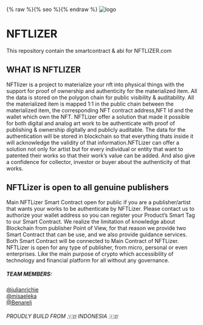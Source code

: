 {% raw %}{% seo %}{% endraw %}
![logo](https://user-images.githubusercontent.com/1916616/180742125-0fe980f0-4263-4326-938b-e35b74bb5b07.png)


# NFTLIZER
This repository contain the smartcontract & abi for NFTLIZER.com

## WHAT IS NFTLIZER
NFTlizer is a project to materialize your nft into physical things with the support for proof of ownership and authenticity for the materialized item. All the data is stored on the polygon chain for public visibility & auditability. All the materialized item is mapped 1:1 in the public chain between the materialized item, the corresponding NFT contract address,NFT Id and the wallet which own the NFT.
NFTLizer offer a solution that made it possible for both digital and analog art work to be authenticate with proof of publishing & ownership digitally and publicly auditable. The data for the authentication will be stored in blockchain so that everything thats inside it will acknowledge the validity of that information.NFTLizer can offer a solution not only for artist but for every individual or entity that want to patented their works so that their work’s value can be added. And also give a confidence for collector, investor or buyer about the authenticity of that works.

## NFTLizer is open to all genuine publishers
Main NFTLizer Smart Contract open for public if you are a publisher/artist that wants your works to be authenticate by NFTLizer. Please contact us to authorize your wallet address so you can register your Product’s Smart Tag to our Smart Contract. We realize the limitation of knowledge about Blockchain from publisher Point of View, for that reason we provide two Smart Contract that can be use, and we also provide guidance services. Both Smart Contract will be connected to Main Contract of NFTLizer. NFTLizer is open for any type of publisher, from micro, personal or even enterprises. Like the main purpose of crypto which accessibility of technology and financial platform for all without any governance.


##### TEAM MEMBERS:
[@julianrichie](https://twitter.com/julianrichie)  
[@misaeleka](https://twitter.com/misaeleka)  
[@Benareli](https://twiter.com/Benareli)  

###### PROUDLY BUILD FROM 🇮🇩 INDONESIA 🇮🇩
